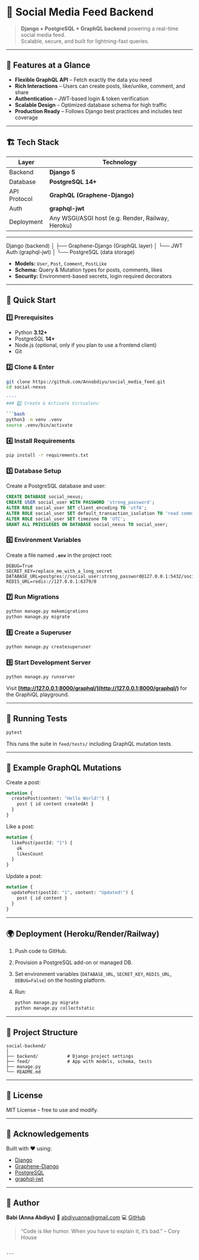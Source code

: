 # 🚀 Social Media Feed Backend

> **Django + PostgreSQL + GraphQL backend** powering a real-time social media feed.  
> Scalable, secure, and built for lightning-fast queries.

---

## 🌟 Features at a Glance
- **Flexible GraphQL API** – Fetch exactly the data you need
- **Rich Interactions** – Users can create posts, like/unlike, comment, and share
- **Authentication** – JWT-based login & token verification
- **Scalable Design** – Optimized database schema for high traffic
- **Production Ready** – Follows Django best practices and includes test coverage

---

## 🏗️ Tech Stack
| Layer         | Technology |
|-------------- |-----------|
| Backend       | **Django 5** |
| Database      | **PostgreSQL 14+** |
| API Protocol  | **GraphQL (Graphene-Django)** |
| Auth          | **graphql-jwt** |
| Deployment    | Any WSGI/ASGI host (e.g. Render, Railway, Heroku) |

---


Django (backend)
│
├── Graphene-Django (GraphQL layer)
│    └── JWT Auth (graphql-jwt)
│
└── PostgreSQL (data storage)



- **Models:** `User`, `Post`, `Comment`, `PostLike`
- **Schema:** Query & Mutation types for posts, comments, likes
- **Security:** Environment-based secrets, login required decorators

---

## 🚦 Quick Start

### 1️⃣ Prerequisites
- Python **3.12+**
- PostgreSQL **14+**
- Node.js (optional, only if you plan to use a frontend client)
- Git

### 2️⃣ Clone & Enter
```bash
git clone https://github.com/Annabdiyu/social_media_feed.git
cd social-nexus

''''
### 3️⃣ Create & Activate Virtualenv

```bash
python3 -m venv .venv
source .venv/bin/activate
```

### 4️⃣ Install Requirements

```bash
pip install -r requirements.txt
```

### 5️⃣ Database Setup

Create a PostgreSQL database and user:

```sql
CREATE DATABASE social_nexus;
CREATE USER social_user WITH PASSWORD 'strong_password';
ALTER ROLE social_user SET client_encoding TO 'utf8';
ALTER ROLE social_user SET default_transaction_isolation TO 'read committed';
ALTER ROLE social_user SET timezone TO 'UTC';
GRANT ALL PRIVILEGES ON DATABASE social_nexus TO social_user;
```

### 6️⃣ Environment Variables

Create a file named **`.env`** in the project root:

```
DEBUG=True
SECRET_KEY=replace_me_with_a_long_secret
DATABASE_URL=postgres://social_user:strong_password@127.0.0.1:5432/social_nexus
REDIS_URL=redis://127.0.0.1:6379/0
```

### 7️⃣ Run Migrations

```bash
python manage.py makemigrations
python manage.py migrate
```

### 8️⃣ Create a Superuser

```bash
python manage.py createsuperuser
```

### 9️⃣ Start Development Server

```bash
python manage.py runserver
```

Visit **[http://127.0.0.1:8000/graphql/](http://127.0.0.1:8000/graphql/)** for the GraphiQL playground.

---

## 🧪 Running Tests

```bash
pytest
```

This runs the suite in `feed/tests/` including GraphQL mutation tests.

---

## 🔑 Example GraphQL Mutations

Create a post:

```graphql
mutation {
  createPost(content: "Hello World!") {
    post { id content createdAt }
  }
}
```

Like a post:

```graphql
mutation {
  likePost(postId: "1") {
    ok
    likesCount
  }
}
```

Update a post:

```graphql
mutation {
  updatePost(postId: "1", content: "Updated!") {
    post { id content }
  }
}
```

---

## 🌍 Deployment (Heroku/Render/Railway)

1. Push code to GitHub.
2. Provision a PostgreSQL add-on or managed DB.
3. Set environment variables (`DATABASE_URL`, `SECRET_KEY`, `REDIS_URL`, `DEBUG=False`) on the hosting platform.
4. Run:

   ```bash
   python manage.py migrate
   python manage.py collectstatic
   ```

---

## 🏅 Project Structure

```
social-backend/
│
├── backend/           # Django project settings
├── feed/              # App with models, schema, tests
├── manage.py
└── README.md
```

---

## 📜 License

MIT License – free to use and modify.

---

## 🙌 Acknowledgements

Built with ❤️ using:

* [Django](https://www.djangoproject.com/)
* [Graphene-Django](https://docs.graphene-python.org/projects/django/en/latest/)
* [PostgreSQL](https://www.postgresql.org/)
* [graphql-jwt](https://github.com/flavors/django-graphql-jwt)

---

## 🧭 Author

**Babi (Anna Abdiyu)**
📧 [abdiyuanna@gmail.com](mailto:abdiyuanna@gmail.com)
💻 [GitHub](https://github.com/Annabdiyu)

> “Code is like humor. When you have to explain it, it’s bad.” – Cory House

```

---

